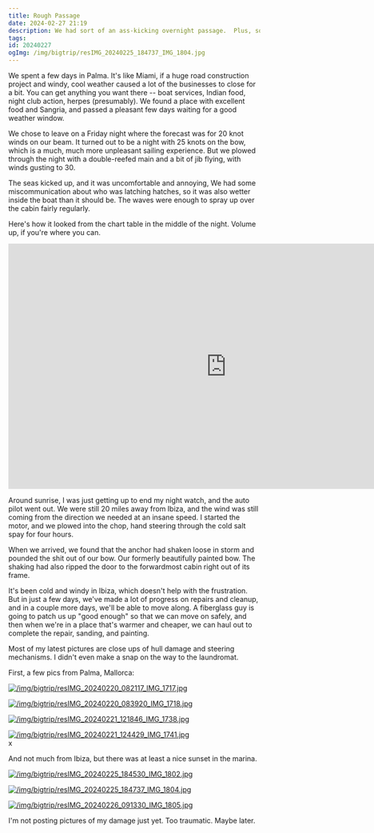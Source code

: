```yaml
---
title: Rough Passage
date: 2024-02-27 21:19
description: We had sort of an ass-kicking overnight passage.  Plus, some pictures from Palma.
tags: 
id: 20240227
ogImg: /img/bigtrip/resIMG_20240225_184737_IMG_1804.jpg
---
```

We spent a few days in Palma.  It's like Miami, if a huge road construction project and windy, cool weather caused a lot of the businesses to close for a bit.  You can get anything you want there -- boat services, Indian food, night club action, herpes (presumably).  We found a place with excellent food and Sangria, and passed a pleasant few days waiting for a good weather window.

We chose to leave on a Friday night where the forecast was for 20 knot winds on our beam.  It turned out to be a night with 25 knots on the bow, which is a much, much more unpleasant sailing experience.  But we plowed through the night with a double-reefed main and a bit of jib flying, with winds gusting to 30.

The seas kicked up, and it was uncomfortable and annoying,  We had some miscommunication about who was latching hatches, so it was also wetter inside the boat than it should be.  The waves were enough to spray up over the cabin fairly regularly.

Here's how it looked from the chart table in the middle of the night.  Volume up, if you're where you can.

<iframe width="872" height="491" src="https://www.youtube.com/embed/uLhMsYtoRgQ" title="" frameborder="0" allow="accelerometer; autoplay; clipboard-write; encrypted-media; gyroscope; picture-in-picture; web-share" allowfullscreen></iframe>

Around sunrise, I was just getting up to end my night watch, and the auto pilot went out.  We were still 20 miles away from Ibiza, and the wind was still coming from the direction we needed at an insane speed.  I started the motor, and we plowed into the chop, hand steering through the cold salt spay for four hours.

When we arrived, we found that the anchor had shaken loose in storm and pounded the shit out of our bow.  Our formerly beautifully painted bow.  The shaking had also ripped the door to the forwardmost cabin right out of its frame.  

It's been cold and windy in Ibiza, which doesn't help with the frustration.  But in just a few days, we've made a lot of progress on repairs and cleanup, and in a couple more days, we'll be able to move along.  A fiberglass guy is going to patch us up "good enough" so that we can move on safely, and then when we're in a place that's warmer and cheaper, we can haul out to complete the repair, sanding, and painting.

Most of my latest pictures are close ups of hull damage and steering mechanisms.  I didn't even make a snap on the way to the laundromat. 

First, a few pics from Palma, Mallorca: 

<a class="lightview centered" href="/img/bigtrip/resIMG_20240220_082117_IMG_1717.jpg" data-lightview-caption="" data-lightview-group="group1"><img src="/img/bigtrip/resIMG_20240220_082117_IMG_1717.jpg" alt="/img/bigtrip/resIMG_20240220_082117_IMG_1717.jpg" ><br><span class="caption"></span></a>

<a class="lightview centered" href="/img/bigtrip/resIMG_20240220_083920_IMG_1718.jpg" data-lightview-caption="" data-lightview-group="group1"><img src="/img/bigtrip/resIMG_20240220_083920_IMG_1718.jpg" alt="/img/bigtrip/resIMG_20240220_083920_IMG_1718.jpg" ><br><span class="caption"></span></a>

<a class="lightview centered" href="/img/bigtrip/resIMG_20240221_121846_IMG_1738.jpg" data-lightview-caption="" data-lightview-group="group1"><img src="/img/bigtrip/resIMG_20240221_121846_IMG_1738.jpg" alt="/img/bigtrip/resIMG_20240221_121846_IMG_1738.jpg" ><br><span class="caption"></span></a>

<a class="lightview centered" href="/img/bigtrip/resIMG_20240221_124429_IMG_1741.jpg" data-lightview-caption="" data-lightview-group="group1"><img src="/img/bigtrip/resIMG_20240221_124429_IMG_1741.jpg" alt="/img/bigtrip/resIMG_20240221_124429_IMG_1741.jpg" ><br><span class="caption"></span></a>x

And not much from Ibiza, but there was at least a nice sunset in the marina.  

<a class="lightview centered" href="/img/bigtrip/resIMG_20240225_184530_IMG_1802.jpg" data-lightview-caption="" data-lightview-group="group1"><img src="/img/bigtrip/resIMG_20240225_184530_IMG_1802.jpg" alt="/img/bigtrip/resIMG_20240225_184530_IMG_1802.jpg" ><br><span class="caption"></span></a>

<a class="lightview centered" href="/img/bigtrip/resIMG_20240225_184737_IMG_1804.jpg" data-lightview-caption="" data-lightview-group="group1"><img src="/img/bigtrip/resIMG_20240225_184737_IMG_1804.jpg" alt="/img/bigtrip/resIMG_20240225_184737_IMG_1804.jpg" ><br><span class="caption"></span></a>

<a class="lightview centered" href="/img/bigtrip/resIMG_20240226_091330_IMG_1805.jpg" data-lightview-caption="" data-lightview-group="group1"><img src="/img/bigtrip/resIMG_20240226_091330_IMG_1805.jpg" alt="/img/bigtrip/resIMG_20240226_091330_IMG_1805.jpg" ><br><span class="caption"></span></a>

I'm not posting pictures of my damage just yet.  Too traumatic.  Maybe later.

